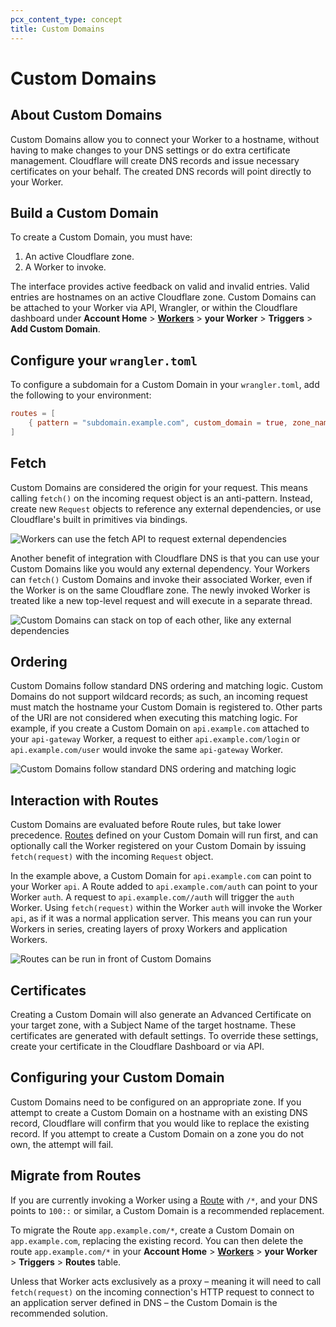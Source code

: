 ```yaml
---
pcx_content_type: concept
title: Custom Domains
---
```


# Custom Domains

## About Custom Domains

Custom Domains allow you to connect your Worker to a hostname, without having to make changes to your DNS settings or do extra certificate management. Cloudflare will create DNS records and issue necessary certificates on your behalf. The created DNS records will point directly to your Worker.

## Build a Custom Domain

To create a Custom Domain, you must have:

1. An active Cloudflare zone.
2. A Worker to invoke.

The interface provides active feedback on valid and invalid entries. Valid entries are hostnames on an active Cloudflare zone. Custom Domains can be attached to your Worker via API, Wrangler, or within the Cloudflare dashboard under **Account Home** > [**Workers**](https://dash.cloudflare.com/?zone=workers) > **your Worker** > **Triggers** > **Add Custom Domain**.

## Configure your `wrangler.toml`

To configure a subdomain for a Custom Domain in your `wrangler.toml`, add the following to your environment:

```toml
routes = [
	{ pattern = "subdomain.example.com", custom_domain = true, zone_name = "example.com" }
]
```

## Fetch

Custom Domains are considered the origin for your request. This means calling `fetch()` on the incoming request object is an anti-pattern. Instead, create new `Request` objects to reference any external dependencies, or use Cloudflare's built in primitives via bindings.

![Workers can use the fetch API to request external dependencies](/workers/learning/how-routing-works/media/custom-domains-dependencies.png)

Another benefit of integration with Cloudflare DNS is that you can use your Custom Domains like you would any external dependency. Your Workers can `fetch()` Custom Domains and invoke their associated Worker, even if the Worker is on the same Cloudflare zone. The newly invoked Worker is treated like a new top-level request and will execute in a separate thread.

![Custom Domains can stack on top of each other, like any external dependencies](/workers/learning/how-routing-works/media/custom-domains-subrequest.png)

## Ordering

Custom Domains follow standard DNS ordering and matching logic. Custom Domains do not support wildcard records; as such, an incoming request must match the hostname your Custom Domain is registered to. Other parts of the URI are not considered when executing this matching logic. For example, if you create a Custom Domain on `api.example.com` attached to your `api-gateway` Worker, a request to either `api.example.com/login` or `api.example.com/user` would invoke the same `api-gateway` Worker.

![Custom Domains follow standard DNS ordering and matching logic](/workers/learning/how-routing-works/media/custom-domains-api-gateway.png)

## Interaction with Routes

Custom Domains are evaluated before Route rules, but take lower precedence. [Routes](/workers/learning/how-routing-works/routes) defined on your Custom Domain will run first, and can optionally call the Worker registered on your Custom Domain by issuing `fetch(request)` with the incoming `Request` object.

In the example above, a Custom Domain for `api.example.com` can point to your Worker `api`. A Route added to `api.example.com/auth` can point to your Worker `auth`. A request to `api.example.com//auth` will trigger the `auth` Worker. Using `fetch(request)` within the Worker `auth` will invoke the Worker `api`, as if it was a normal application server. This means you can run your Workers in series, creating layers of proxy Workers and application Workers.

![Routes can be run in front of Custom Domains](/workers/learning/how-routing-works/media/routes-with-custom-domains.png)

## Certificates

Creating a Custom Domain will also generate an Advanced Certificate on your target zone, with a Subject Name of the target hostname. These certificates are generated with default settings. To override these settings, create your certificate in the Cloudflare Dashboard or via API.

## Configuring your Custom Domain

Custom Domains need to be configured on an appropriate zone. If you attempt to create a Custom Domain on a hostname with an existing DNS record, Cloudflare will confirm that you would like to replace the existing record. If you attempt to create a Custom Domain on a zone you do not own, the attempt will fail.

## Migrate from Routes

If you are currently invoking a Worker using a [Route](/workers/learning/how-routing-works/routes) with `/*`, and your DNS points to `100::` or similar, a Custom Domain is a recommended replacement. 

To migrate the Route `app.example.com/*`, create a Custom Domain on `app.example.com`, replacing the existing record. You can then delete the route `app.example.com/*` in your **Account Home** > [**Workers**](https://dash.cloudflare.com/?zone=workers) > **your Worker** > **Triggers** > **Routes** table.

Unless that Worker acts exclusively as a proxy – meaning it will need to call `fetch(request)` on the incoming connection's HTTP request to connect to an application server defined in DNS – the Custom Domain is the recommended solution.
